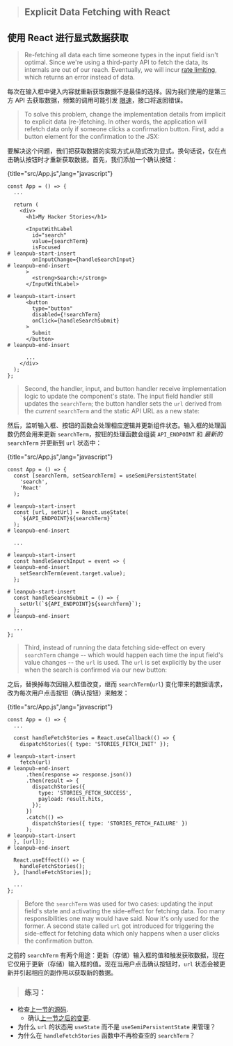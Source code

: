 > ## Explicit Data Fetching with React

## 使用 React 进行显式数据获取

> Re-fetching all data each time someone types in the input field isn't optimal. Since we're using a third-party API to fetch the data, its internals are out of our reach. Eventually, we will incur [rate limiting](https://en.wikipedia.org/wiki/Rate_limiting), which returns an error instead of data.

每次在输入框中键入内容就重新获取数据不是最佳的选择。因为我们使用的是第三方 API 去获取数据，频繁的调用可能引发 [限速](https://en.wikipedia.org/wiki/Rate_limiting)，接口将返回错误。

> To solve this problem, change the implementation details from implicit to explicit data (re-)fetching. In other words, the application will refetch data only if someone clicks a confirmation button. First, add a button element for the confirmation to the JSX:

要解决这个问题，我们把获取数据的实现方式从隐式改为显式。换句话说，仅在点击确认按钮时才重新获取数据。首先，我们添加一个确认按钮：

{title="src/App.js",lang="javascript"}
~~~~~~~
const App = () => {
  ...

  return (
    <div>
      <h1>My Hacker Stories</h1>

      <InputWithLabel
        id="search"
        value={searchTerm}
        isFocused
# leanpub-start-insert
        onInputChange={handleSearchInput}
# leanpub-end-insert
      >
        <strong>Search:</strong>
      </InputWithLabel>

# leanpub-start-insert
      <button
        type="button"
        disabled={!searchTerm}
        onClick={handleSearchSubmit}
      >
        Submit
      </button>
# leanpub-end-insert

      ...
    </div>
  );
};
~~~~~~~

> Second, the handler, input, and button handler receive implementation logic to update the component's state. The input field handler still updates the `searchTerm`; the button handler sets the `url` derived from the *current* `searchTerm` and the static API URL as a new state:

然后，监听输入框、按钮的函数会处理相应逻辑并更新组件状态。输入框的处理函数仍然会用来更新 `searchTerm`，按钮的处理函数会组装 `API_ENDPOINT` 和 *最新的* `searchTerm` 并更新到 `url` 状态中：

{title="src/App.js",lang="javascript"}
~~~~~~~
const App = () => {
  const [searchTerm, setSearchTerm] = useSemiPersistentState(
    'search',
    'React'
  );

# leanpub-start-insert
  const [url, setUrl] = React.useState(
    `${API_ENDPOINT}${searchTerm}`
  );
# leanpub-end-insert

  ...

# leanpub-start-insert
  const handleSearchInput = event => {
# leanpub-end-insert
    setSearchTerm(event.target.value);
  };

# leanpub-start-insert
  const handleSearchSubmit = () => {
    setUrl(`${API_ENDPOINT}${searchTerm}`);
  };
# leanpub-end-insert

  ...
};
~~~~~~~

> Third, instead of running the data fetching side-effect on every `searchTerm` change -- which would happen each time the input field's value changes -- the `url` is used. The `url` is set explicitly by the user when the search is confirmed via our new button:

之后，替换掉每次因输入框值改变，继而 `searchTerm`(`url`) 变化带来的数据请求，改为每次用户点击按钮（确认按钮）来触发：

{title="src/App.js",lang="javascript"}
~~~~~~~
const App = () => {
  ...

  const handleFetchStories = React.useCallback(() => {
    dispatchStories({ type: 'STORIES_FETCH_INIT' });

# leanpub-start-insert
    fetch(url)
# leanpub-end-insert
      .then(response => response.json())
      .then(result => {
        dispatchStories({
          type: 'STORIES_FETCH_SUCCESS',
          payload: result.hits,
        });
      })
      .catch(() =>
        dispatchStories({ type: 'STORIES_FETCH_FAILURE' })
      );
# leanpub-start-insert
  }, [url]);
# leanpub-end-insert

  React.useEffect(() => {
    handleFetchStories();
  }, [handleFetchStories]);

  ...
};
~~~~~~~

> Before the `searchTerm` was used for two cases: updating the input field's state and activating the side-effect for fetching data. Too many responsibilities one may would have said. Now it's only used for the former. A second state called `url` got introduced for triggering the side-effect for fetching data which only happens when a user clicks the confirmation button.

之前的 `searchTerm` 有两个用途：更新（存储）输入框的值和触发获取数据，现在它仅用于更新（存储）输入框的值。现在当用户点击确认按钮时，`url` 状态会被更新并引起相应的副作用以获取新的数据。

> ### 练习：

* 检查[上一节的源码](https://codesandbox.io/s/github/the-road-to-learn-react/hacker-stories/tree/hs/Explicit-Data-Fetching-with-React).
  * 确认[上一节之后的变更](https://github.com/the-road-to-learn-react/hacker-stories/compare/hs/Memoized-Handler-in-React...hs/Explicit-Data-Fetching-with-React?expand=1).
* 为什么 `url` 的状态用 `useState` 而不是 `useSemiPersistentState` 来管理？
* 为什么在 `handleFetchStories` 函数中不再检查空的 `searchTerm`？